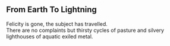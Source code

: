From Earth To Lightning
-----------------------
Felicity is gone, the subject has travelled.  
There are no complaints but thirsty cycles of pasture and silvery  
lighthouses of aquatic exiled metal.  
